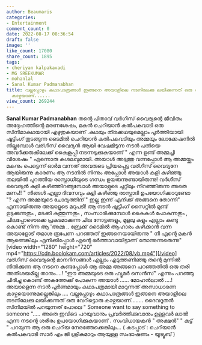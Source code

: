```yaml
---
author: Beaumaris
categories:
- Entertainment
comment_count: 0
date: 2022-08-17 08:36:54
draft: false
image: ''
like_count: 17080
share_count: 1895
tags:
- cheriyan kalpakavadi
- MG SREEKUMAR
- mohanlal
- Sanal Kumar Padmanabhan
title: വല്ലപ്പോഴും കഥാപാത്രങ്ങൾ ഇങ്ങനെ അയാളിലെ നടനിലേക്കു ലയിക്കുന്നത് ഒരു വേറിട്ടൊരു
  കാഴ്ചയാണ്......
view_count: 269244
---
```


**Sanal Kumar Padmanabhan** തന്റെ പിതാവ് വർഗീസ് വൈദ്യന്റെ ജീവിതം അദ്ദേഹത്തിന്റെ മരണശേഷം, മകൻ ചെറിയാൻ കൽപകവാടി ഒരു സിനിമാകഥയായി എഴുതുകയാണ് .കഥയും തിരക്കഥയുമെല്ലാം പൂർത്തിയായി ഷൂട്ടിംഗ് തുടങ്ങുന്ന ടൈമിൽ ചെറിയാൻ കൽപകവടിയും അമ്മയും ലോക്കേഷനിൽ നില്കുമ്പോൾ വര്ഗീസ് വൈദ്യൻ ആയി വേഷമിടുന്ന നടൻ പതിയെ അവർക്കരുകിലേക്ക് കൈകൂപ്പി നടന്നടുക്കുകയാണ് " എന്ന ഉണ്ട് അമ്മച്ചി വിശേഷം " എന്നൊരു കുശലവുമായി. അയാൾ അടുത്തു വന്നപ്പോൾ ആ അമ്മയ്ക്കും മകനും പെട്ടെന്ന് ഓർമ വന്നത് അവരുടെ പ്രിയപ്പെട്ട വര്ഗീസ് വൈദ്യനേ ആയിരുന്നു കാരണം ആ നടനിൽ നിന്നും അപ്പോൾ അയാൾ കുളി കഴിഞ്ഞു തലയിൽ പുറത്തിയ രാസ്നാധിയുടെ ഗന്ധം ഉയരുന്നുണ്ടായിരുന്നു! വർഗീസ് വൈദ്യൻ കുളി കഴിഞ്ഞിറങ്ങുമ്പോൾ അയാളുടെ ചുറ്റിലും നിറഞ്ഞിരുന്ന അതെ മണം!! " നിങ്ങൾ എല്ലാ ദിവസവും കുളി കഴിഞ്ഞു രാസ്നാദി ഉപയോഗിക്കാറുണ്ടോ "? എന്ന അമ്മയുടെ ചോദ്യത്തിന് " ഇല്ല ഇന്ന് എനിക്ക് അങ്ങനെ തോന്നി" എന്നായിരുന്നു അയാളുടെ മറുപടി! ആ നടൻ ഷൂട്ടിംഗ് സൈറ്റിൽ മുണ്ട് ഉടുക്കുന്നതും , മടക്കി കുത്തുന്നതും , സംസാരിക്കുമ്പോൾ കൈകൾ പോകുന്നതും , ചിലപ്പോഴൊക്കെ പ്രകടമാക്കുന്ന ചില നോട്ടങ്ങളും, മൂളലു കളും എല്ലാം കണ്ടു കൊണ്ട് നിന്ന ആ 'അമ്മ .. ബ്രേക്ക് ടൈമിൽ ആഹാരം കഴിക്കാൻ വന്ന അയാളോട് തമാശ രൂപേണ പറഞ്ഞത് ഇങ്ങനെയായിരുന്നു " നീ എന്റെ മകൻ ആണെങ്കിലും എനിക്കിപ്പോൾ എന്റെ ഭർത്താവായിട്ടാണ് തോന്നുന്നതെന്നു" [video width="1280" height="720" mp4="https://cdn.boolokam.com/articles/2022/08/vb.mp4"][/video] വര്ഗീസ് വൈദ്യന്റെ മാനറിസങ്ങൾ എല്ലാം എടുത്തണിഞ്ഞു തന്റെ മുന്നിൽ നിൽക്കുന്ന ആ നടനെ കണ്ടപ്പോൾ ആ അമ്മ അങ്ങനെ പറഞ്ഞതിൽ ഒരു തരി അതിശയമില്ല താനും....! "ഈ അമ്മയുടെ ഒരു ഹ്യൂമർ സെൻസ്" എന്നും പറഞ്ഞു ചിരിച്ചു കൊണ്ട് അകത്തേക്ക് പോകുന്ന അയാൾ ...... മോഹൻലാൽ ....! അയാളെന്ന നടൻ പൂർണമായും കഥാപത്രമായി മാറുന്നത് അസാധാരണ കാഴ്ചയൊന്നുമല്ലെങ്കിലും .... വല്ലപ്പോഴും കഥാപാത്രങ്ങൾ ഇങ്ങനെ അയാളിലെ നടനിലേക്കു ലയിക്കുന്നത് ഒരു വേറിട്ടൊരു കാഴ്ചയാണ്........ ദൈവദൂതൻ സിനിമയിൽ പറയുന്നത് പോലെ " Someone want to say something to someone "..... അതെ ഇവിടെ പറയുവാനും പ്രവർത്തിക്കുവാനും ഉള്ളവർ ലാൽ എന്ന നടന്റെ ശരീരം ഉപയോഗിക്കുകയാണ് . സംവിധായകൻ " അക്ഷൻ" " കട്ട് " പറയുന്ന ആ ഒരു ചെറിയ നേരത്തേക്കെങ്കിലും... ( കടപ്പാട് : ചെറിയാൻ കൽപകവാടി സാർ എം ജി ശ്രീകുമാറും ആയുള്ള സംഭാഷണം - യൂട്യൂബ് )